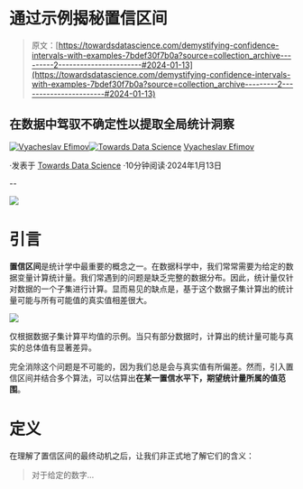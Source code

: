 # 通过示例揭秘置信区间

> 原文：[https://towardsdatascience.com/demystifying-confidence-intervals-with-examples-7bdef30f7b0a?source=collection_archive---------2-----------------------#2024-01-13](https://towardsdatascience.com/demystifying-confidence-intervals-with-examples-7bdef30f7b0a?source=collection_archive---------2-----------------------#2024-01-13)

## 在数据中驾驭不确定性以提取全局统计洞察

[](https://medium.com/@slavahead?source=post_page---byline--7bdef30f7b0a--------------------------------)[![Vyacheslav Efimov](../Images/441e600862b2b93564c6cd81abb0092d.png)](https://medium.com/@slavahead?source=post_page---byline--7bdef30f7b0a--------------------------------)[](https://towardsdatascience.com/?source=post_page---byline--7bdef30f7b0a--------------------------------)[![Towards Data Science](../Images/a6ff2676ffcc0c7aad8aaf1d79379785.png)](https://towardsdatascience.com/?source=post_page---byline--7bdef30f7b0a--------------------------------) [Vyacheslav Efimov](https://medium.com/@slavahead?source=post_page---byline--7bdef30f7b0a--------------------------------)

·发表于 [Towards Data Science](https://towardsdatascience.com/?source=post_page---byline--7bdef30f7b0a--------------------------------) ·10分钟阅读·2024年1月13日

--

![](../Images/253db717de126c20ef60c2038c4764ce.png)

# 引言

**置信区间**是统计学中最重要的概念之一。在数据科学中，我们常常需要为给定的数据变量计算统计量。我们常遇到的问题是缺乏完整的数据分布。因此，统计量仅针对数据的一个子集进行计算。显而易见的缺点是，基于这个数据子集计算出的统计量可能与所有可能值的真实值相差很大。

![](../Images/54047bd8daf8ae95106aba8cad1e8934.png)

仅根据数据子集计算平均值的示例。当只有部分数据时，计算出的统计量可能与真实的总体值有显著差异。

完全消除这个问题是不可能的，因为我们总是会与真实值有所偏差。然而，引入置信区间并结合多个算法，可以估算出**在某一置信水平下，期望统计量所属的值范围**。

# 定义

在理解了置信区间的最终动机之后，让我们非正式地了解它们的含义：

> 对于给定的数字…
